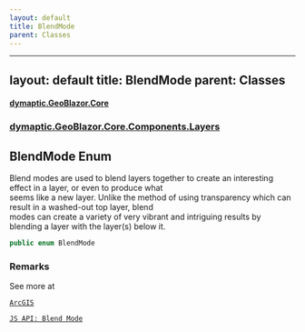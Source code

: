```yaml
---
layout: default
title: BlendMode
parent: Classes
---
```

---
layout: default
title: BlendMode
parent: Classes
---
#### [dymaptic.GeoBlazor.Core](index.html 'index')
### [dymaptic.GeoBlazor.Core.Components.Layers](index.html#dymaptic.GeoBlazor.Core.Components.Layers 'dymaptic.GeoBlazor.Core.Components.Layers')

## BlendMode Enum

Blend modes are used to blend layers together to create an interesting effect in a layer, or even to produce what  
seems like a new layer. Unlike the method of using transparency which can result in a washed-out top layer, blend  
modes can create a variety of very vibrant and intriguing results by blending a layer with the layer(s) below it.

```csharp
public enum BlendMode
```

### Remarks
See more at  
<a target="_blank" href="https://developers.arcgis.com/javascript/latest/api-reference/esri-layers-WebTileLayer.html#blendMode">  
    ArcGIS  
    JS API: Blend Mode  
</a>

